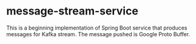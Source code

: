 # message-stream-service

This is a beginning implementation of Spring Boot service that produces messages for Kafka stream. The message pushed is Google Proto Buffer.
